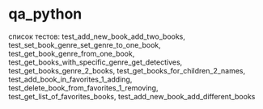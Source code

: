 # qa_python
список тестов:
test_add_new_book_add_two_books,
test_set_book_genre_set_genre_to_one_book,
test_get_book_genre_from_one_book,
test_get_books_with_specific_genre_get_detectives,
test_get_books_genre_2_books,
test_get_books_for_children_2_names,
test_add_book_in_favorites_1_adding,
test_delete_book_from_favorites_1_removing,
test_get_list_of_favorites_books,
test_add_new_book_add_different_books